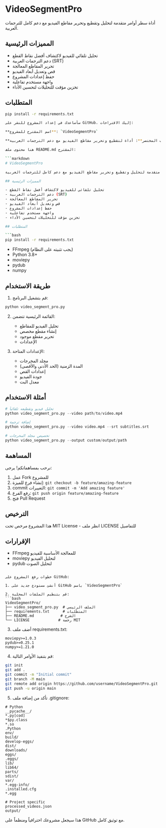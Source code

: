 # VideoSegmentPro

أداة سطر أوامر متقدمة لتحليل وتقطيع وتحرير مقاطع الفيديو مع دعم كامل للترجمات العربية.

## المميزات الرئيسية

- تحليل تلقائي للفيديو لاكتشاف أفضل نقاط القطع
- دعم الترجمات العربية (SRT)
- تحرير المقاطع المعالجة
- قص وتعديل أبعاد الفيديو
- حفظ إعدادات المشروع
- واجهة مستخدم تفاعلية
- تخزين مؤقت للتحليلات لتحسين الأداء

## المتطلبات

```bash
pip install -r requirements.txt

سأساعدك في إعداد المشروع للنشر على GitHub. إليك الاقتراحات:

**اسم المقترح للمشروع**: `VideoSegmentPro`

**الوصف المختصر**: أداة لتقطيع وتحرير مقاطع الفيديو مع دعم الترجمات العربية

هنا محتوى ملف README.md المقترح:

```markdown
# VideoSegmentPro

أداة سطر أوامر متقدمة لتحليل وتقطيع وتحرير مقاطع الفيديو مع دعم كامل للترجمات العربية.

## المميزات الرئيسية

- تحليل تلقائي للفيديو لاكتشاف أفضل نقاط القطع
- دعم الترجمات العربية (SRT)
- تحرير المقاطع المعالجة
- قص وتعديل أبعاد الفيديو
- حفظ إعدادات المشروع
- واجهة مستخدم تفاعلية
- تخزين مؤقت للتحليلات لتحسين الأداء

## المتطلبات

```bash
pip install -r requirements.txt
```

- FFmpeg (يجب تثبيته على النظام)
- Python 3.8+
- moviepy
- pydub
- numpy

## طريقة الاستخدام

1. قم بتشغيل البرنامج:
```bash
python video_segment_pro.py
```

2. القائمة الرئيسية تتضمن:
   - تحليل الفيديو للمقاطع
   - إنشاء مقطع مخصص
   - تحرير مقطع موجود
   - الإعدادات

3. الإعدادات المتاحة:
   - مجلد المخرجات
   - المدة الزمنية (الحد الأدنى والأقصى)
   - إعدادات القص
   - جودة الفيديو
   - معدل البت

## أمثلة الاستخدام

```python
# تحليل فيديو وتقطيعه تلقائياً
python video_segment_pro.py --video path/to/video.mp4

# إضافة ترجمة
python video_segment_pro.py --video video.mp4 --srt subtitles.srt

# تخصيص مجلد المخرجات
python video_segment_pro.py --output custom/output/path
```

## المساهمة

نرحب بمساهماتكم! يرجى:
1. عمل Fork للمشروع
2. إنشاء فرع للميزة: `git checkout -b feature/amazing-feature`
3. commit التغييرات: `git commit -m 'Add amazing feature'`
4. رفع الفرع: `git push origin feature/amazing-feature`
5. فتح Pull Request

## الترخيص

هذا المشروع مرخص تحت MIT License - انظر ملف LICENSE للتفاصيل

## الإقرارات

- FFmpeg للمعالجة الأساسية للفيديو
- moviepy لتحليل الفيديو
- pydub لتحليل الصوت
```

خطوات رفع المشروع على GitHub:

1. أنشئ مستودع جديد على GitHub باسم `VideoSegmentPro`

2. قم بتنظيم الملفات المحلية:
```bash
VideoSegmentPro/
├── video_segment_pro.py  # الملف الرئيسي
├── requirements.txt      # المتطلبات
├── README.md            # الشرح
└── LICENSE             # رخصة MIT
```

3. أضف ملف requirements.txt:
```text
moviepy>=1.0.3
pydub>=0.25.1
numpy>=1.21.0
```

4. قم بتنفيذ الأوامر التالية:
```bash
git init
git add .
git commit -m "Initial commit"
git branch -M main
git remote add origin https://github.com/username/VideoSegmentPro.git
git push -u origin main
```

5. تأكد من إضافة ملف .gitignore:
```text
# Python
__pycache__/
*.py[cod]
*$py.class
*.so
.Python
env/
build/
develop-eggs/
dist/
downloads/
eggs/
.eggs/
lib/
lib64/
parts/
sdist/
var/
*.egg-info/
.installed.cfg
*.egg

# Project specific
processed_videos.json
output/
```

هذا سيجعل مشروعك احترافياً ومنظماً على GitHub مع توثيق كامل.
